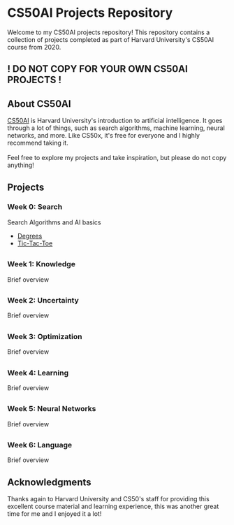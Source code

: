 # CS50AI Projects Repository

Welcome to my CS50AI projects repository! This repository contains a collection of projects completed as part of Harvard University's CS50AI course from 2020.
## ! DO NOT COPY FOR YOUR OWN CS50AI PROJECTS !

## About CS50AI

[CS50AI](https://cs50.harvard.edu/) is Harvard University's introduction to artificial intelligence. It goes through a lot of things, such as search algorithms, machine learning, neural networks, and more. Like CS50x, it's free for everyone and I highly recommend taking it.
<br><br> Feel free to explore my projects and take inspiration, but please do not copy anything!

## Projects

### Week 0: Search
Search Algorithms and AI basics
- [Degrees](./degrees)
- [Tic-Tac-Toe](./tictactoe)
##

### Week 1: Knowledge
Brief overview
##

### Week 2: Uncertainty
Brief overview
##

### Week 3: Optimization
Brief overview
##

### Week 4: Learning
Brief overview
##

### Week 5: Neural Networks
Brief overview
##

### Week 6: Language
Brief overview
##


## Acknowledgments
Thanks again to Harvard University and CS50's staff for providing this excellent course material and learning experience, this was another great time for me and I enjoyed it a lot!